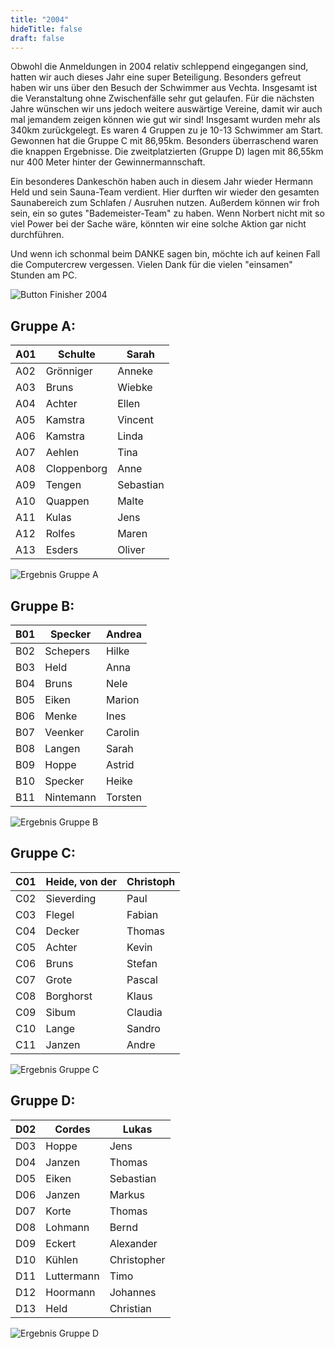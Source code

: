 ```yaml
---
title: "2004"
hideTitle: false
draft: false
---
```

Obwohl die Anmeldungen in 2004 relativ schleppend eingegangen sind, hatten wir auch dieses Jahr eine super Beteiligung. Besonders gefreut haben wir uns über den Besuch der Schwimmer aus Vechta. Insgesamt ist die Veranstaltung ohne Zwischenfälle sehr gut gelaufen. Für die nächsten Jahre wünschen wir uns jedoch weitere auswärtige Vereine, damit wir auch mal jemandem zeigen können wie gut wir sind! Insgesamt wurden mehr als 340km zurückgelegt. Es waren 4 Gruppen zu je 10-13 Schwimmer am Start. Gewonnen hat die Gruppe C mit 86,95km. Besonders überraschend waren die knappen Ergebnisse. Die zweitplatzierten (Gruppe D) lagen mit 86,55km nur 400 Meter hinter der Gewinnermannschaft.

Ein besonderes Dankeschön haben auch in diesem Jahr wieder Hermann Held und sein Sauna-Team verdient. Hier durften wir wieder den gesamten Saunabereich zum Schlafen / Ausruhen nutzen. Außerdem können wir froh sein, ein so gutes "Bademeister-Team" zu haben. Wenn Norbert nicht mit so viel Power bei der Sache wäre, könnten wir eine solche Aktion gar nicht durchführen.

Und wenn ich schonmal beim DANKE sagen bin, möchte ich auf keinen Fall die Computercrew vergessen. Vielen Dank für die vielen "einsamen" Stunden am PC.

![Button Finisher 2004](/images/uploads/24h-schwimmen/button-2004.jpg)



## G﻿ruppe A:

| A01 | Schulte     | Sarah     |
| --- | ----------- | --------- |
| A02 | Grönniger   | Anneke    |
| A03 | Bruns       | Wiebke    |
| A04 | Achter      | Ellen     |
| A05 | Kamstra     | Vincent   |
| A06 | Kamstra     | Linda     |
| A07 | Aehlen      | Tina      |
| A08 | Cloppenborg | Anne      |
| A09 | Tengen      | Sebastian |
| A10 | Quappen     | Malte     |
| A11 | Kulas       | Jens      |
| A12 | Rolfes      | Maren     |
| A13 | Esders      | Oliver    |

![Ergebnis Gruppe A](/images/uploads/24h-schwimmen/gruppea_400x256-equal-2004.jpg)

## G﻿ruppe B:

| B01 | Specker   | Andrea  |
| --- | --------- | ------- |
| B02 | Schepers  | Hilke   |
| B03 | Held      | Anna    |
| B04 | Bruns     | Nele    |
| B05 | Eiken     | Marion  |
| B06 | Menke     | Ines    |
| B07 | Veenker   | Carolin |
| B08 | Langen    | Sarah   |
| B09 | Hoppe     | Astrid  |
| B10 | Specker   | Heike   |
| B11 | Nintemann | Torsten |

![Ergebnis Gruppe B](/images/uploads/24h-schwimmen/gruppeb_400x257-equal-2004.jpg)

## G﻿ruppe C:

| C01 | Heide, von der | Christoph |
| --- | -------------- | --------- |
| C02 | Sieverding     | Paul      |
| C03 | Flegel         | Fabian    |
| C04 | Decker         | Thomas    |
| C05 | Achter         | Kevin     |
| C06 | Bruns          | Stefan    |
| C07 | Grote          | Pascal    |
| C08 | Borghorst      | Klaus     |
| C09 | Sibum          | Claudia   |
| C10 | Lange          | Sandro    |
| C11 | Janzen         | Andre     |

![Ergebnis Gruppe C](/images/uploads/24h-schwimmen/gruppec_400x257-equal-2004.jpg)

## G﻿ruppe D:

| D02 | Cordes     | Lukas       |
| --- | ---------- | ----------- |
| D03 | Hoppe      | Jens        |
| D04 | Janzen     | Thomas      |
| D05 | Eiken      | Sebastian   |
| D06 | Janzen     | Markus      |
| D07 | Korte      | Thomas      |
| D08 | Lohmann    | Bernd       |
| D09 | Eckert     | Alexander   |
| D10 | Kühlen     | Christopher |
| D11 | Luttermann | Timo        |
| D12 | Hoormann   | Johannes    |
| D13 | Held       | Christian   |

![Ergebnis Gruppe D](/images/uploads/24h-schwimmen/grupped_400x257-equal-2004.jpg)